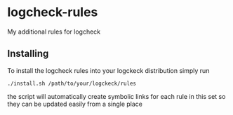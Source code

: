 # logcheck-rules
My additional rules for logcheck

Installing
----------

To install the logcheck rules into your logckeck distribution simply run
```
./install.sh /path/to/your/logckeck/rules
```
the script will automatically create symbolic links for each rule in this set so they can be updated easily from a single place
